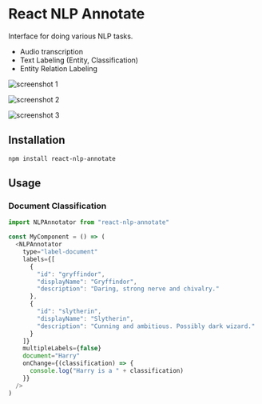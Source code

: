   # React NLP Annotate

Interface for doing various NLP tasks.

- Audio transcription
- Text Labeling (Entity, Classification)
- Entity Relation Labeling

![screenshot 1](https://user-images.githubusercontent.com/1910070/91113515-c5987b00-e653-11ea-92b8-08fa60cf7619.png)

![screenshot 2](https://user-images.githubusercontent.com/1910070/76181462-8d7da880-6197-11ea-908f-96d988a7efc8.png)

![screenshot 3](https://user-images.githubusercontent.com/1910070/76181412-560efc00-6197-11ea-8eba-1f48768f5183.png)

## Installation

`npm install react-nlp-annotate`

## Usage

### Document Classification

```javascript
import NLPAnnotator from "react-nlp-annotate"

const MyComponent = () => (
  <NLPAnnotator
    type="label-document"
    labels={[
      {
        "id": "gryffindor",
        "displayName": "Gryffindor",
        "description": "Daring, strong nerve and chivalry."
      },
      {
        "id": "slytherin",
        "displayName": "Slytherin",
        "description": "Cunning and ambitious. Possibly dark wizard."
      }
    ]}
    multipleLabels={false}
    document="Harry"
    onChange={(classification) => {
      console.log("Harry is a " + classification)
    }}
  />
)
```
